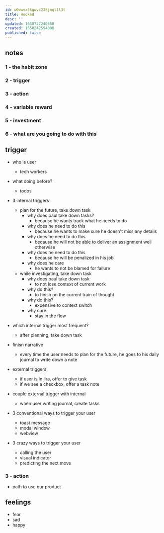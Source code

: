 ```yaml
---
id: w0wwvx5kgwvc238jnql1l3t
title: Hooked
desc: ''
updated: 1650727240558
created: 1650242594008
published: false
---
```


## notes

### 1 - the habit zone

### 2 - trigger

### 3 - action

### 4 - variable reward

### 5 - investment

### 6 - what are you going to do with this

## trigger

- who is user
    - tech workers
- what doing before?
    - todos
- 3 internal triggers
    - plan for the future, take down task
        - why does paul take down tasks?
            - because he wants track what he needs to do
        - why does he need to do this
            - because he wants to make sure he doesn't miss any details
        - why does he need to do this
            - because he will not be able to deliver an assignment well otherwise
        - why does he need to do this
            - because he will be penalized in his job
        - why does he care
            - he wants to not be blamed for failure
    - while investigating, take down task
        - why does paul take down task
            - to not lose context of current work
        - why do this?
            - to finish on the current train of thought
        - why do this?
            - expensive to context switch
        - why care
            - stay in the flow

- which internal trigger most frequent?
    - after planning, take down task
- finisn narrative
    - every time the user needs to plan for the future, he goes to his daily journal to write down a note
- external triggers
    - if user is in jira, offer to give task
    - if we see a checkbox, offer a task note
- couple external trigger with internal
    - when user writing journal, create tasks
- 3 conventional ways to trigger your user
    - toast message
    - modal window
    - webview
- 3 crazy ways to trigger your user
    - calling the user
    - visual indicator
    - predicting the next move

### 3 - action
- path to use our product
    

## feelings
- fear
- sad
- happy
        
